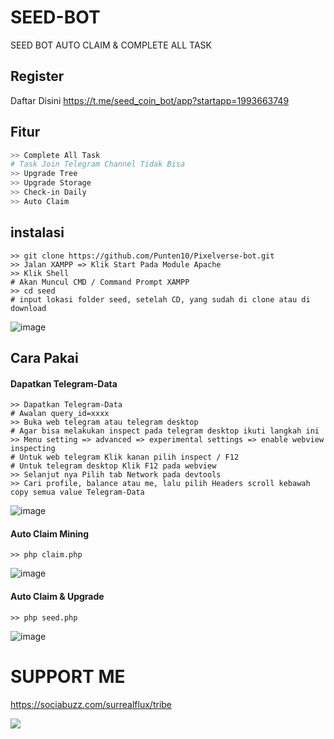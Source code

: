 # SEED-BOT
SEED BOT AUTO CLAIM &amp; COMPLETE ALL TASK

## Register
Daftar Disini https://t.me/seed_coin_bot/app?startapp=1993663749

## Fitur
```bash
>> Complete All Task
# Task Join Telegram Channel Tidak Bisa
>> Upgrade Tree 
>> Upgrade Storage
>> Check-in Daily 
>> Auto Claim
```

## instalasi
```shell
>> git clone https://github.com/Punten10/Pixelverse-bot.git
>> Jalan XAMPP => Klik Start Pada Module Apache
>> Klik Shell
# Akan Muncul CMD / Command Prompt XAMPP
>> cd seed
# input lokasi folder seed, setelah CD, yang sudah di clone atau di download
```
![image](https://github.com/Punten10/SEED-BOT/assets/64400801/dff2c919-01f8-49b3-ada8-e8a26d8c46d2)

## Cara Pakai
#### Dapatkan Telegram-Data
```shell
>> Dapatkan Telegram-Data
# Awalan query_id=xxxx
>> Buka web telegram atau telegram desktop
# Agar bisa melakukan inspect pada telegram desktop ikuti langkah ini
>> Menu setting => advanced => experimental settings => enable webview inspecting
# Untuk web telegram Klik kanan pilih inspect / F12
# Untuk telegram desktop Klik F12 pada webview
>> Selanjut nya Pilih tab Network pada devtools
>> Cari profile, balance atau me, lalu pilih Headers scroll kebawah copy semua value Telegram-Data
```
![image](https://github.com/Punten10/SEED-BOT/assets/64400801/13069695-fdd6-43d2-bb77-608ccd216771)

#### Auto Claim Mining
```shell
>> php claim.php
```
![image](https://github.com/Punten10/SEED-BOT/assets/64400801/2ac5e091-3b96-46a8-86a2-b1deb760b8bc)


#### Auto Claim & Upgrade
```shell
>> php seed.php
```
![image](https://github.com/Punten10/SEED-BOT/assets/64400801/49d6a61d-b16c-48ef-93bd-06c1de02d8da)



# SUPPORT ME
https://sociabuzz.com/surrealflux/tribe

[<img src="https://img.shields.io/badge/Telegram-%40Me-orange">](https://t.me/zuiredrop)
